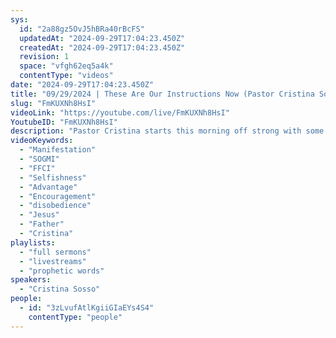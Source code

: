 ```yaml
---
sys:
  id: "2a88gz5OvJ5hBRa40rBcFS"
  updatedAt: "2024-09-29T17:04:23.450Z"
  createdAt: "2024-09-29T17:04:23.450Z"
  revision: 1
  space: "vfgh62eq5a4k"
  contentType: "videos"
date: "2024-09-29T17:04:23.450Z"
title: "09/29/2024 | These Are Our Instructions Now (Pastor Cristina Sosso)"
slug: "FmKUXNh8HsI"
videoLink: "https://youtube.com/live/FmKUXNh8HsI"
YoutubeID: "FmKUXNh8HsI"
description: "Pastor Cristina starts this morning off strong with some prophetic words from the Lord, reminding all of us that now is not the time to fall back and let others bring forth His manifestations to the earth. Some of us have a word of encouragement and some of us a reminder that our Father is watching each and everyone of us, those of us who have been following His instructions and those who have been taking advantage of His mercy and Love. Our disobedience will not be tolerated any longer, we will be replaced. For those of us who are dragging down our fellow brothers and sisters, remember our Father will not lose one of His children because of your selfishness. God's way is always better, he is renewing things for our sake and for the sake of all His people. Everything that we do must be do until Him, not for our own recognition. Our words are powerful, so it is important that we honor the things that we have committed to ourselves and most and importantly others. How many of us have asked the Father what He would like for us to do on Thanksgiving? We must repent because many of us have not even thought about asking. We are all made new. It is a new day so lets get our there and shine for Jesus.\n"
videoKeywords:
  - "Manifestation"
  - "SOGMI"
  - "FFCI"
  - "Selfishness"
  - "Advantage"
  - "Encouragement"
  - "disobedience"
  - "Jesus"
  - "Father"
  - "Cristina"
playlists:
  - "full sermons"
  - "livestreams"
  - "prophetic words"
speakers:
  - "Cristina Sosso"
people:
  - id: "3zLvufAtlKgiiGIaEYs4S4"
    contentType: "people"
---
```

